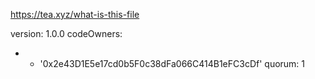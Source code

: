 https://tea.xyz/what-is-this-file

version: 1.0.0
codeOwners:

+ - '0x2e43D1E5e17cd0b5F0c38dFa066C414B1eFC3cDf'
quorum: 1

